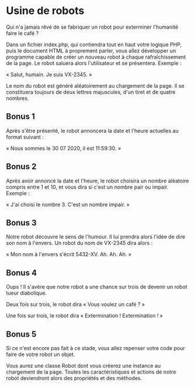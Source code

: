# Usine de robots
Qui n'a jamais rêvé de se fabriquer un robot pour exterminer l'humanité faire le café ?

Dans un fichier index.php, qui contiendra tout en haut votre logique PHP, puis le document HTML à proprement parler, vous allez développer un programme capable de créer un nouveau robot à chaque rafraîchissement de la page. Le robot saluera alors l'utilisateur et se présentera. Exemple :

« Salut, humain. Je suis VX-2345. »

Le nom du robot est généré aléatoirement au chargement de la page. Il se constituera toujours de deux lettres majuscules, d'un tiret et de quatre nombres.

## Bonus 1
Après s'être présenté, le robot annoncera la date et l'heure actuelles au format suivant :

« Nous sommes le 30 07 2020, il est 11:59:30. »

## Bonus 2
Après avoir annoncé la date et l'heure, le robot choisira un nombre aléatoire compris entre 1 et 10, et vous dira si c'est un nombre pair ou impair. Exemple :

« J'ai choisi le nombre 3. C'est un nombre impair. »

## Bonus 3
Notre robot découvre le sens de l'humour. Il lui prendra alors l'idée de dire son nom à l'envers. Un robot du nom de VX-2345 dira alors :

« Mon nom à l'envers s'écrit 5432-XV. Ah. Ah. Ah. »

## Bonus 4
Oups ! Il s'avère que notre robot a une chance sur trois de devenir un robot tueur diabolique.

Deux fois sur trois, le robot dira « Vous voulez un café ? »

Une fois sur trois, le robot dira « Extermination ! Extermination ! »

## Bonus 5
Si ce n'est encore pas fait à ce stade, vous allez repenser votre code pour faire de votre robot un objet.

Vous aurez une classe Robot dont vous créerez une instance au chargement de la page. Toutes les caractéristiques et actions de notre robot deviendront alors des propriétés et des méthodes.